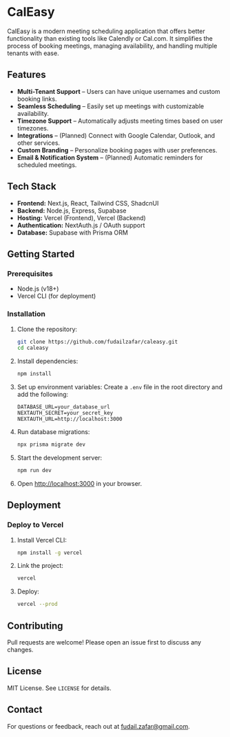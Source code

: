 # CalEasy

CalEasy is a modern meeting scheduling application that offers better functionality than existing tools like Calendly or Cal.com. It simplifies the process of booking meetings, managing availability, and handling multiple tenants with ease.

## Features

- **Multi-Tenant Support** – Users can have unique usernames and custom booking links.
- **Seamless Scheduling** – Easily set up meetings with customizable availability.
- **Timezone Support** – Automatically adjusts meeting times based on user timezones.
- **Integrations** – (Planned) Connect with Google Calendar, Outlook, and other services.
- **Custom Branding** – Personalize booking pages with user preferences.
- **Email & Notification System** – (Planned) Automatic reminders for scheduled meetings.

## Tech Stack

- **Frontend:** Next.js, React, Tailwind CSS, ShadcnUI
- **Backend:** Node.js, Express, Supabase
- **Hosting:** Vercel (Frontend), Vercel (Backend)
- **Authentication:** NextAuth.js / OAuth support
- **Database:** Supabase with Prisma ORM

## Getting Started

### Prerequisites
- Node.js (v18+)
- Vercel CLI (for deployment)

### Installation

1. Clone the repository:
   ```sh
   git clone https://github.com/fudailzafar/caleasy.git
   cd caleasy
   ```

2. Install dependencies:
   ```sh
   npm install
   ```

3. Set up environment variables:
   Create a `.env` file in the root directory and add the following:
   ```env
   DATABASE_URL=your_database_url
   NEXTAUTH_SECRET=your_secret_key
   NEXTAUTH_URL=http://localhost:3000
   ```

4. Run database migrations:
   ```sh
   npx prisma migrate dev
   ```

5. Start the development server:
   ```sh
   npm run dev
   ```

6. Open [http://localhost:3000](http://localhost:3000) in your browser.

## Deployment

### Deploy to Vercel
1. Install Vercel CLI:
   ```sh
   npm install -g vercel
   ```
2. Link the project:
   ```sh
   vercel
   ```
3. Deploy:
   ```sh
   vercel --prod
   ```

## Contributing
Pull requests are welcome! Please open an issue first to discuss any changes.

## License
MIT License. See `LICENSE` for details.

## Contact
For questions or feedback, reach out at [fudail.zafar@gmail.com](mailto:fudail.zafar@gmail.com).